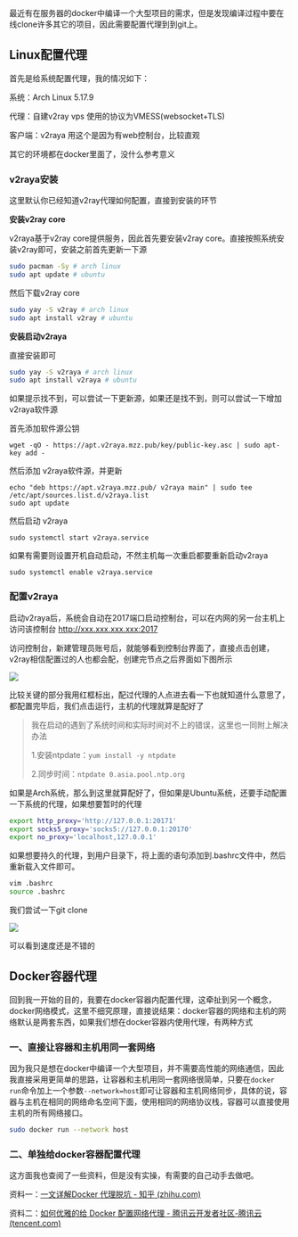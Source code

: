 最近有在服务器的docker中编译一个大型项目的需求，但是发现编译过程中要在线clone许多其它的项目，因此需要配置代理到到git上。

## Linux配置代理

首先是给系统配置代理，我的情况如下：

系统：Arch Linux 5.17.9

代理：自建v2ray vps 使用的协议为VMESS(websocket+TLS)

客户端：v2raya 用这个是因为有web控制台，比较直观

其它的环境都在docker里面了，没什么参考意义

### v2raya安装

这里默认你已经知道v2ray代理如何配置，直接到安装的环节

**安装v2ray core**

v2raya基于v2ray core提供服务，因此首先要安装v2ray core。直接按照系统安装v2ray即可，安装之前首先更新一下源

~~~bash
sudo pacman -Sy # arch linux
sudo apt update # ubuntu
~~~

然后下载v2ray core

~~~bash
sudo yay -S v2ray # arch linux
sudo apt install v2ray # ubuntu
~~~

**安装启动v2raya**

直接安装即可

~~~bash
sudo yay -S v2raya # arch linux
sudo apt install v2raya # ubuntu
~~~

如果提示找不到，可以尝试一下更新源，如果还是找不到，则可以尝试一下增加v2raya软件源

首先添加软件源公钥

```text
wget -qO - https://apt.v2raya.mzz.pub/key/public-key.asc | sudo apt-key add -
```

然后添加 v2raya软件源，并更新

```text
echo "deb https://apt.v2raya.mzz.pub/ v2raya main" | sudo tee /etc/apt/sources.list.d/v2raya.list
sudo apt update
```

然后启动 v2raya

```text
sudo systemctl start v2raya.service
```

如果有需要则设置开机自动启动，不然主机每一次重启都要重新启动v2raya

```text
sudo systemctl enable v2raya.service
```

### 配置v2raya

启动v2raya后，系统会自动在2017端口启动控制台，可以在内网的另一台主机上访问该控制台 http://xxx.xxx.xxx.xxx:2017

访问控制台，新建管理员账号后，就能够看到控制台界面了，直接点击创建，v2ray相信配置过的人也都会配，创建完节点之后界面如下图所示

![](http://1.14.100.228:8002/images/2022/07/11/20220711111913.png)

比较关键的部分我用红框标出，配过代理的人点进去看一下也就知道什么意思了，都配置完毕后，我们点击运行，主机的代理就算是配好了

> 我在启动的遇到了系统时间和实际时间对不上的错误，这里也一同附上解决办法
>
> 1.安装ntpdate：`yum install -y ntpdate`
>
> 2.同步时间：`ntpdate 0.asia.pool.ntp.org`

如果是Arch系统，那么到这里就算配好了，但如果是Ubuntu系统，还要手动配置一下系统的代理，如果想要暂时的代理

~~~bash
export http_proxy='http://127.0.0.1:20171'
export socks5_proxy='socks5://127.0.0.1:20170'
export no_proxy='localhost,127.0.0.1'
~~~

如果想要持久的代理，到用户目录下，将上面的语句添加到.bashrc文件中，然后重新载入文件即可。

~~~bash
vim .bashrc
source .bashrc
~~~

我们尝试一下git clone

![](http://1.14.100.228:8002/images/2022/07/11/20220711112214.png)

可以看到速度还是不错的

## Docker容器代理

回到我一开始的目的，我要在docker容器内配置代理，这牵扯到另一个概念，docker网络模式，这里不细究原理，直接说结果：docker容器的网络和主机的网络默认是两套东西，如果我们想在docker容器内使用代理，有两种方式

### 一、直接让容器和主机用同一套网络

因为我只是想在docker中编译一个大型项目，并不需要高性能的网络通信，因此我直接采用更简单的思路，让容器和主机用同一套网络很简单，只要在`docker run`命令加上一个参数`--network=host`即可让容器和主机网络同步，具体的说，容器与主机在相同的网络命名空间下面，使用相同的网络协议栈，容器可以直接使用主机的所有网络接口。

~~~bash
sudo docker run --network host
~~~

### 二、单独给docker容器配置代理

这方面我也查阅了一些资料，但是没有实操，有需要的自己动手去做吧。

资料一：[一文详解Docker 代理脱坑 - 知乎 (zhihu.com)](https://zhuanlan.zhihu.com/p/106968269)

资料二：[如何优雅的给 Docker 配置网络代理 - 腾讯云开发者社区-腾讯云 (tencent.com)](https://cloud.tencent.com/developer/article/1806455)

